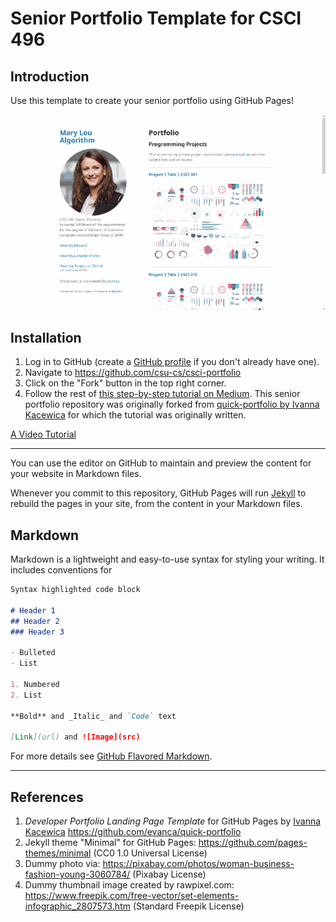 Senior Portfolio Template for CSCI 496
======================================

## Introduction

Use this template to create your senior portfolio using GitHub Pages!

![Demo Animation](images/demo.gif)

## Installation

1.  Log in to GitHub (create a [GitHub profile](https://github.com/join) if you don't already have one).
2.  Navigate to https://github.com/csu-cs/csci-portfolio
3.  Click on the "Fork" button in the top right corner.
4.  Follow the rest of [this step-by-step tutorial on Medium](https://medium.com/@evanca/set-up-your-portfolio-website-in-less-than-10-minutes-with-github-pages-d0efa8ff56fd). This senior portfolio repository was originally forked from  [quick-portfolio by Ivanna Kacewica](https://github.com/evanca/quick-portfolio) for which the tutorial was originally written.

[A Video Tutorial](https://youtu.be/ECtcGftiCBI)

___

You can use the editor on GitHub to maintain and preview the content for your website in Markdown files.

Whenever you commit to this repository, GitHub Pages will run [Jekyll](https://jekyllrb.com/) to rebuild the pages in your site, from the content in your Markdown files.

## Markdown

Markdown is a lightweight and easy-to-use syntax for styling your writing. It includes conventions for

```markdown
Syntax highlighted code block

# Header 1
## Header 2
### Header 3

- Bulleted
- List

1. Numbered
2. List

**Bold** and _Italic_ and `Code` text

[Link](url) and ![Image](src)
```

For more details see [GitHub Flavored Markdown](https://guides.github.com/features/mastering-markdown/).

___

## References

1.  *Developer Portfolio Landing Page Template* for GitHub Pages by [Ivanna Kacewica](https://github.com/evanca) https://github.com/evanca/quick-portfolio
2.  Jekyll theme "Minimal" for GitHub Pages: https://github.com/pages-themes/minimal (CC0 1.0 Universal License)
3.  Dummy photo via: https://pixabay.com/photos/woman-business-fashion-young-3060784/ (Pixabay License)
4.  Dummy thumbnail image created by rawpixel.com: https://www.freepik.com/free-vector/set-elements-infographic_2807573.htm (Standard Freepik License)
